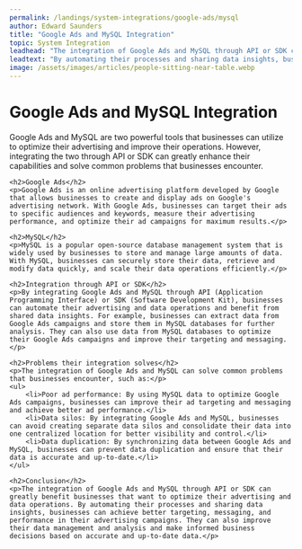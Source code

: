 ```yaml
---
permalink: /landings/system-integrations/google-ads/mysql
author: Edward Saunders
title: "Google Ads and MySQL Integration"
topic: System Integration
leadhead: "The integration of Google Ads and MySQL through API or SDK can greatly benefit businesses that want to optimize their advertising and data operations"
leadtext: "By automating their processes and sharing data insights, businesses can achieve better targeting, messaging, and performance in their advertising campaigns. They can also improve their data management and analysis and make informed business decisions based on accurate and up-to-date data."
image: /assets/images/articles/people-sitting-near-table.webp
---
```

<div class="arttext">	<h1>Google Ads and MySQL Integration</h1>
	<p>Google Ads and MySQL are two powerful tools that businesses can utilize to optimize their advertising and improve their operations. However, integrating the two through API or SDK can greatly enhance their capabilities and solve common problems that businesses encounter.</p>

	<h2>Google Ads</h2>
	<p>Google Ads is an online advertising platform developed by Google that allows businesses to create and display ads on Google's advertising network. With Google Ads, businesses can target their ads to specific audiences and keywords, measure their advertising performance, and optimize their ad campaigns for maximum results.</p>

	<h2>MySQL</h2>
	<p>MySQL is a popular open-source database management system that is widely used by businesses to store and manage large amounts of data. With MySQL, businesses can securely store their data, retrieve and modify data quickly, and scale their data operations efficiently.</p>

	<h2>Integration through API or SDK</h2>
	<p>By integrating Google Ads and MySQL through API (Application Programming Interface) or SDK (Software Development Kit), businesses can automate their advertising and data operations and benefit from shared data insights. For example, businesses can extract data from Google Ads campaigns and store them in MySQL databases for further analysis. They can also use data from MySQL databases to optimize their Google Ads campaigns and improve their targeting and messaging.</p>

	<h2>Problems their integration solves</h2>
	<p>The integration of Google Ads and MySQL can solve common problems that businesses encounter, such as:</p>
	<ul>
		<li>Poor ad performance: By using MySQL data to optimize Google Ads campaigns, businesses can improve their ad targeting and messaging and achieve better ad performance.</li>
		<li>Data silos: By integrating Google Ads and MySQL, businesses can avoid creating separate data silos and consolidate their data into one centralized location for better visibility and control.</li>
		<li>Data duplication: By synchronizing data between Google Ads and MySQL, businesses can prevent data duplication and ensure that their data is accurate and up-to-date.</li>
	</ul>

	<h2>Conclusion</h2>
	<p>The integration of Google Ads and MySQL through API or SDK can greatly benefit businesses that want to optimize their advertising and data operations. By automating their processes and sharing data insights, businesses can achieve better targeting, messaging, and performance in their advertising campaigns. They can also improve their data management and analysis and make informed business decisions based on accurate and up-to-date data.</p>
</div>